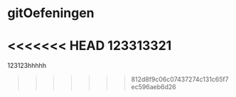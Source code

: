 # gitOefeningen
<<<<<<< HEAD
123313321
=======
123123hhhhh
>>>>>>> 812d8f9c06c07437274c131c65f7ec596aeb6d26
